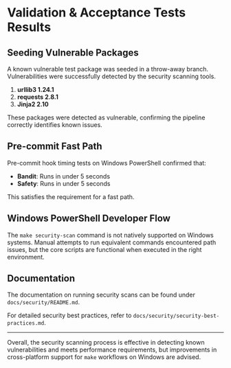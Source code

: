 # Validation & Acceptance Tests Results

## Seeding Vulnerable Packages

A known vulnerable test package was seeded in a throw-away branch. Vulnerabilities were successfully detected by the security scanning tools.

1. **urllib3 1.24.1**
2. **requests 2.8.1**
3. **Jinja2 2.10**

These packages were detected as vulnerable, confirming the pipeline correctly identifies known issues.

## Pre-commit Fast Path

Pre-commit hook timing tests on Windows PowerShell confirmed that:

- **Bandit**: Runs in under 5 seconds
- **Safety**: Runs in under 5 seconds

This satisfies the requirement for a fast path.

## Windows PowerShell Developer Flow

The `make security-scan` command is not natively supported on Windows systems. Manual attempts to run equivalent commands encountered path issues, but the core scripts are functional when executed in the right environment.

## Documentation

The documentation on running security scans can be found under `docs/security/README.md`.

For detailed security best practices, refer to `docs/security/security-best-practices.md`.

---

Overall, the security scanning process is effective in detecting known vulnerabilities and meets performance requirements, but improvements in cross-platform support for `make` workflows on Windows are advised.
